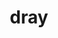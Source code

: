 ---
title: "dray"
layout: cache
categories: [package, v0.18.0]
meta: {"versions": ["0.1.8"], "compilers": ["gcc@=7.5.0"], "oss": ["ubuntu18.04"], "platforms": ["linux"], "targets": ["x86_64"], "stacks": ["data-vis-sdk", "root"], "num_specs": 1, "num_specs_by_stack": {"data-vis-sdk": 1, "root": 1}}
spec_details: [{"hash": "dvrawbjnh4egmut34fhqjx4yh7of5wmz", "compiler": "gcc@=7.5.0", "versions": ["0.1.8"], "os": "ubuntu18.04", "platform": "linux", "target": "x86_64", "variants": ["+blt_find_mpi", "~cuda", "~logging", "+mpi", "+openmp", "+shared", "~stats", "~test", "~utils"], "stacks": ["data-vis-sdk", "root"], "size": "-", "tarball": "https://binaries.spack.io/v0.18.0/build_cache/linux-ubuntu18.04-x86_64/gcc-7.5.0/dray-0.1.8/linux-ubuntu18.04-x86_64-gcc-7.5.0-dray-0.1.8-dvrawbjnh4egmut34fhqjx4yh7of5wmz.spack"}]
---